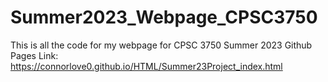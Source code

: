 # Summer2023_Webpage_CPSC3750
This is all the code for my webpage for CPSC 3750 Summer 2023
Github Pages Link: https://connorlove0.github.io/HTML/Summer23Project_index.html 

